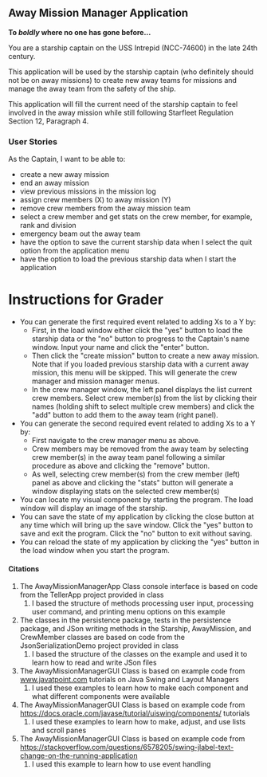## Away Mission Manager Application

**To *boldly* where no one has gone before...**

You are a starship captain on the USS Intrepid (NCC-74600) in the late 24th century.

This application will be used by the starship captain (who definitely should not be on away missions) to create new
away teams for missions and manage the away team from the safety of the ship.

This application will fill the current need of the starship captain to feel involved in the away mission while still
following Starfleet Regulation Section 12, Paragraph 4.

### User Stories

As the Captain, I want to be able to:
- create a new away mission
- end an away mission
- view previous missions in the mission log
- assign crew members (X) to away mission (Y)
- remove crew members from the away mission team
- select a crew member and get stats on the crew member, for example, rank and division
- emergency beam out the away team 
- have the option to save the current starship data when I select the quit option from the application menu 
- have the option to load the previous starship data when I start the application

# Instructions for Grader

- You can generate the first required event related to adding Xs to a Y by:
  - First, in the load window either click the "yes" button to load the starship data or the "no" button to progress to
  the Captain's name window. Input your name and click the "enter" button.
  - Then click the "create mission" button to create a new away mission. Note that if you loaded previous starship data
  with a current away mission, this menu will be skipped. This will generate the crew manager and mission manager menus.
  - In the crew manager window, the left panel displays the list current crew members. Select crew member(s) from 
  the list by clicking their names (holding shift to select multiple crew members) and click the "add" button to add 
  them to the away team (right panel).
- You can generate the second required event related to adding Xs to a Y by:
  - First navigate to the crew manager menu as above.
  - Crew members may be removed from the away team by selecting crew member(s) in the away team panel following a
  similar procedure as above and clicking the "remove" button.
  - As well, selecting crew member(s) from the crew member (left) panel as above and clicking the "stats" button will
  generate a window displaying stats on the selected crew member(s)
- You can locate my visual component by starting the program. The load window will display an image of the starship.
- You can save the state of my application by clicking the close button at any time which will bring up the save window.
Click the "yes" button to save and exit the program. Click the "no" button to exit without saving.
- You can reload the state of my application by clicking the "yes" button in the load window when you start the program.

#### Citations
1. The AwayMissionManagerApp Class console interface is based on code from the TellerApp project provided in class 
   1. I based the structure of methods processing user input, processing user command, and printing menu options on this 
       example
2. The classes in the persistence package, tests in the persistence package, and JSon writing methods in the Starship, 
   AwayMission, and CrewMember classes are based on code from the JsonSerializationDemo project provided in class 
   1. I based the structure of the classes on the example and used it to learn how to read and write JSon files
3. The AwayMissionManagerGUI Class is based on example code from www.javatpoint.com tutorials on Java Swing and Layout 
Managers
   1. I used these examples to learn how to make each component and what different components were available
4. The AwayMissionManagerGUI Class is based on example code from https://docs.oracle.com/javase/tutorial/uiswing/components/
tutorials
   1. I used these examples to learn how to make, adjust, and use lists and scroll panes
5. The AwayMissionManagerGUI Class is based on example code from https://stackoverflow.com/questions/6578205/swing-jlabel-text-change-on-the-running-application
    1. I used this example to learn how to use event handling